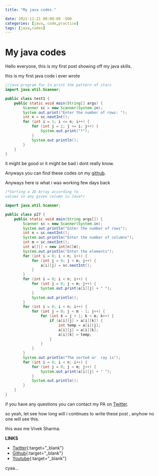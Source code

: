 ```yaml
---
title: "My java codes."

date: 2022-11-21 00:00:00 -500
categories: [java, code,practice]
tags: [java,codes]
---
```

# My java codes

Hello everyone,
this is my first post showing off my java skills.

this is my first java code i ever wrote

```java
//java program for to print the pattern of stars
import java.util.Scanner;

public class test1 {
    public static void main(String[] args) {
        Scanner sc = new Scanner(System.in);
        System.out.print("Enter the number of rows: ");
        int n = sc.nextInt();
        for (int i = 1; i <= n; i++) {
            for (int j = 1; j <= i; j++) {
                System.out.print("*");
            }
            System.out.println();
        }
    }
}
```

it might be good or it might be bad i dont really know.

Anyways you can find these codes on my [github](https://github.com/ifsvivek/Codes).

Anyways here is what i was working few days back

```java
/*Sorting a 2D Array according to 
values in any given column in Java*/

import java.util.Scanner;

public class p27 {
    public static void main(String args[]) {
        Scanner sc = new Scanner(System.in);
        System.out.println("Enter the number of rows");
        int n = sc.nextInt();
        System.out.println("Enter the number of columns");
        int m = sc.nextInt();
        int a[][] = new int[n][m];
        System.out.println("Enter the elements");
        for (int i = 0; i < n; i++) {
            for (int j = 0; j < m; j++) {
                a[i][j] = sc.nextInt();
            }
        }
        for (int i = 0; i < n; i++) {
            for (int j = 0; j < m; j++) {
                System.out.print(a[i][j] + " ");
            }
            System.out.println();
        }
        for (int i = 0; i < n; i++) {
            for (int j = 0; j < m - 1; j++) {
                for (int k = j + 1; k < m; k++) {
                    if (a[i][j] > a[i][k]) {
                        int temp = a[i][j];
                        a[i][j] = a[i][k];
                        a[i][k] = temp;
                    }
                }
            }
        }
        System.out.println("The sorted ar  ray is");
        for (int i = 0; i < n; i++) {
            for (int j = 0; j < m; j++) {
                System.out.print(a[i][j] + " ");
            }
            System.out.println();
        }
    }
}
```

if you have any questions you can contact my PA on [Twitter](https://twitter.com/spyscientist03).

so yeah, let see how long will i continues to write these post
, anyhow no one will see this.

this was me Vivek Sharma.

**LINKS**

* [Twitter](https://twitter.com/ifsvivek/){:target="_blank"}
* [Github](https://github.com/ifsvivek/){:target="_blank"}
* [Youtube](https://www.youtube.com/@ifsvivek){:target="_blank"}

cyaa...
